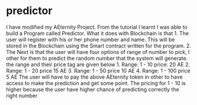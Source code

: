 # predictor

I have modified my AEternity Project. From the tutorial I learnt I was able to build a Program called Predictor. What it does with Blockchain is that 1. The user will register with his or her phone number and name. This will be stored in the Blockchain using the Smart contract written for the program. 2. The Next is that the user will have four options of range of number to pick, I other for them to predict the random number that the system will generate. the range and their price tag are given below 1. Range: 1 - 10 price: 20 AE 2. Range: 1 - 20 price 15 AE 3. Range: 1 - 50 price 10 AE 4. Range: 1 - 100 price 5 AE The user will have to pay the above AEternity token in other to have access to make the prediction and get some point. The pricing for 1 - 10 is higher because the user have higher chance of predicting correctly the right number
